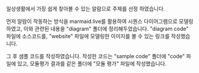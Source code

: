 일상생활에서 가장 쉽게 찾아볼 수 있는 알람으로 주제를 선정 하였습니다.

먼저 알람이 작동하는 방식을 marmaid.live를 활용하여 시퀀스 다이어그램으로 모델링 하였고, 
이와 관련된 내용을 "diagram" 폴더에 정리해두었습니다.
"diagram code" 파일에 소스코드를, "website" 파일에 모델링한 이미지를 볼 수 있는 링크를 작성했습니다.

그 후 샘플 코드를 작성하였습니다. 작성한 코드는 "sample code" 폴더에 "code" 파일에 있고,
모듈평가 결과를 같은 폴더에 "모듈 평가" 파일에 작성했습니다.
